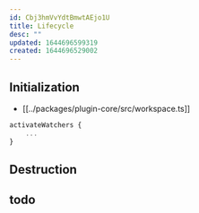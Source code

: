 ```yaml
---
id: Cbj3hmVvYdtBmwtAEjo1U
title: Lifecycle
desc: ""
updated: 1644696599319
created: 1644696529002
---
```


## Initialization

- [[../packages/plugin-core/src/workspace.ts]]

```ts
activateWatchers {
	...
}
```

## Destruction

## todo
